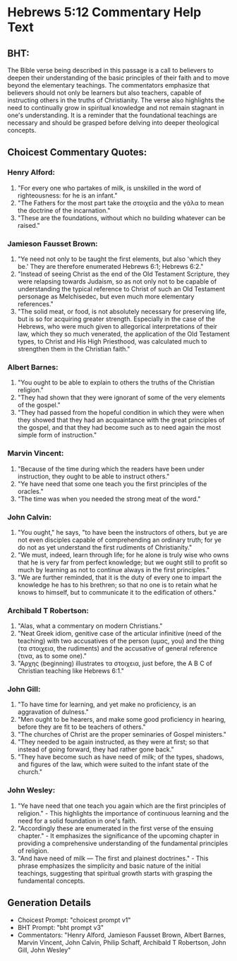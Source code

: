 # Hebrews 5:12 Commentary Help Text

## BHT:
The Bible verse being described in this passage is a call to believers to deepen their understanding of the basic principles of their faith and to move beyond the elementary teachings. The commentators emphasize that believers should not only be learners but also teachers, capable of instructing others in the truths of Christianity. The verse also highlights the need to continually grow in spiritual knowledge and not remain stagnant in one's understanding. It is a reminder that the foundational teachings are necessary and should be grasped before delving into deeper theological concepts.

## Choicest Commentary Quotes:
### Henry Alford:
1. "For every one who partakes of milk, is unskilled in the word of righteousness: for he is an infant."
2. "The Fathers for the most part take the στοιχεῖα and the γάλα to mean the doctrine of the incarnation."
3. "These are the foundations, without which no building whatever can be raised."

### Jamieson Fausset Brown:
1. "Ye need not only to be taught the first elements, but also 'which they be.' They are therefore enumerated Hebrews 6:1; Hebrews 6:2."
2. "Instead of seeing Christ as the end of the Old Testament Scripture, they were relapsing towards Judaism, so as not only not to be capable of understanding the typical reference to Christ of such an Old Testament personage as Melchisedec, but even much more elementary references."
3. "The solid meat, or food, is not absolutely necessary for preserving life, but is so for acquiring greater strength. Especially in the case of the Hebrews, who were much given to allegorical interpretations of their law, which they so much venerated, the application of the Old Testament types, to Christ and His High Priesthood, was calculated much to strengthen them in the Christian faith."

### Albert Barnes:
1. "You ought to be able to explain to others the truths of the Christian religion."
2. "They had shown that they were ignorant of some of the very elements of the gospel."
3. "They had passed from the hopeful condition in which they were when they showed that they had an acquaintance with the great principles of the gospel, and that they had become such as to need again the most simple form of instruction."

### Marvin Vincent:
1. "Because of the time during which the readers have been under instruction, they ought to be able to instruct others."
2. "Ye have need that some one teach you the first principles of the oracles."
3. "The time was when you needed the strong meat of the word."

### John Calvin:
1. "You ought," he says, "to have been the instructors of others, but ye are not even disciples capable of comprehending an ordinary truth; for ye do not as yet understand the first rudiments of Christianity."
2. "We must, indeed, learn through life; for he alone is truly wise who owns that he is very far from perfect knowledge; but we ought still to profit so much by learning as not to continue always in the first principles."
3. "We are further reminded, that it is the duty of every one to impart the knowledge he has to his brethren; so that no one is to retain what he knows to himself, but to communicate it to the edification of others."

### Archibald T Robertson:
1. "Alas, what a commentary on modern Christians."
2. "Neat Greek idiom, genitive case of the articular infinitive (need of the teaching) with two accusatives of the person (υμας, you) and the thing (τα στοιχεια, the rudiments) and the accusative of general reference (τινα, as to some one)."
3. "Αρχης (beginning) illustrates τα στοιχεια, just before, the A B C of Christian teaching like Hebrews 6:1."

### John Gill:
1. "To have time for learning, and yet make no proficiency, is an aggravation of dulness."
2. "Men ought to be hearers, and make some good proficiency in hearing, before they are fit to be teachers of others."
3. "The churches of Christ are the proper seminaries of Gospel ministers."
4. "They needed to be again instructed, as they were at first; so that instead of going forward, they had rather gone back."
5. "They have become such as have need of milk; of the types, shadows, and figures of the law, which were suited to the infant state of the church."

### John Wesley:
1. "Ye have need that one teach you again which are the first principles of religion." - This highlights the importance of continuous learning and the need for a solid foundation in one's faith.
2. "Accordingly these are enumerated in the first verse of the ensuing chapter." - It emphasizes the significance of the upcoming chapter in providing a comprehensive understanding of the fundamental principles of religion.
3. "And have need of milk — The first and plainest doctrines." - This phrase emphasizes the simplicity and basic nature of the initial teachings, suggesting that spiritual growth starts with grasping the fundamental concepts.


## Generation Details
- Choicest Prompt: "choicest prompt v1"
- BHT Prompt: "bht prompt v3"
- Commentators: "Henry Alford, Jamieson Fausset Brown, Albert Barnes, Marvin Vincent, John Calvin, Philip Schaff, Archibald T Robertson, John Gill, John Wesley"
